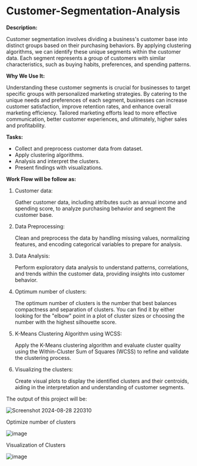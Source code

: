 # Customer-Segmentation-Analysis


**Description:** 

Customer segmentation involves dividing a business's customer base into distinct groups based on their purchasing behaviors. By applying clustering algorithms, we can identify these unique segments within the customer data. Each segment represents a group of customers with similar characteristics, such as buying habits, preferences, and spending patterns.


**Why We Use It:**

Understanding these customer segments is crucial for businesses to target specific groups with personalized marketing strategies. By catering to the unique needs and preferences of each segment, businesses can increase customer satisfaction, improve retention rates, and enhance overall marketing efficiency. Tailored marketing efforts lead to more effective communication, better customer experiences, and ultimately, higher sales and profitability.


**Tasks:**

*  Collect and preprocess customer data from dataset. 
*  Apply clustering algorithms.
*  Analysis and interpret the clusters. 
*  Present findings with visualizations. 


**Work Flow will be follow as:**

1. Customer data:
   
   Gather customer data, including attributes such as annual income and spending score, to analyze purchasing behavior and segment the customer base.
   
2. Data Preprocessing:
   
   Clean and preprocess the data by handling missing values, normalizing features, and encoding categorical variables to prepare for analysis.
   
3. Data Analysis:
   
   Perform exploratory data analysis to understand patterns, correlations, and trends within the customer data, providing insights into customer behavior.

4. Optimum number of clusters:
   
   The optimum number of clusters is the number that best balances compactness and separation of clusters. You can find it by either looking for the "elbow" point in a plot of cluster sizes or choosing the number with the highest silhouette score.
   
5. K-Means Clustering Algorithm using WCSS:
   
   Apply the K-Means clustering algorithm and evaluate cluster quality using the Within-Cluster Sum of Squares (WCSS) to refine and validate the clustering process.
  
6. Visualizing the clusters:
   
   Create visual plots to display the identified clusters and their centroids, aiding in the interpretation and understanding of customer segments.


The output of this project will be: 

![Screenshot 2024-08-28 220310](https://github.com/user-attachments/assets/c4026ff9-0329-49f4-8087-21e507481723)

Optimize number of clusters

![image](https://github.com/user-attachments/assets/39bb3750-4461-44b7-bda6-39dc37a8a8a9)

Visualization of Clusters 

![image](https://github.com/user-attachments/assets/fd81660b-e454-47c0-a03c-0123f23bd5f6)


